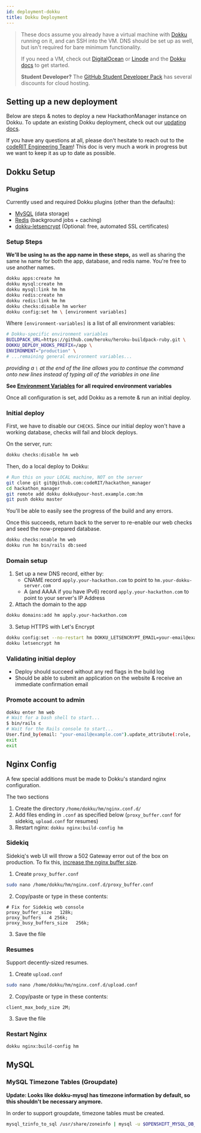 ```yaml
---
id: deployment-dokku
title: Dokku Deployment
---
```


>These docs assume you already have a virtual machine with [Dokku](http://dokku.viewdocs.io/dokku/) running on it, and can SSH into the VM. DNS should be set up as well, but isn't required for bare minimum functionality.
>
>If you need a VM, check out [DigitalOcean](https://m.do.co/c/b5ee103e23c3) or [Linode](https://www.linode.com/?r=e90a6fb2a6999fb4ec7b60b1add3e288f97954bf) and the [Dokku docs](http://dokku.viewdocs.io/dokku/) to get started.
>
>**Student Developer?** The [GitHub Student Developer Pack](https://education.github.com/pack?sort=popularity&tag=Cloud) has several discounts for cloud hosting. 

## Setting up a new deployment

Below are steps & notes to deploy a new HackathonManager instance on Dokku. To update an existing Dokku deployment, check out our [updating docs](updating-hm.html).

If you have any questions at all, please don't hesitate to reach out to the [codeRIT Engineering Team](mailto:engineering@coderit.org)! This doc is very much a work in progress but we want to keep it as up to date as possible.

## Dokku Setup

### Plugins

Currently used and required Dokku plugins (other than the defaults):

- [MySQL](https://github.com/dokku/dokku-mysql) (data storage)
- [Redis](https://github.com/dokku/dokku-redis) (background jobs + caching)
- [dokku-letsencrypt](https://github.com/dokku/dokku-letsencrypt) (Optional: free, automated SSL certificates)

### Setup Steps

**We'll be using `hm` as the app name in these steps,** as well as sharing the same `hm` name for both the app, database, and redis name. You're free to use another names.

```bash
dokku apps:create hm
dokku mysql:create hm
dokku mysql:link hm hm
dokku redis:create hm
dokku redis:link hm hm
dokku checks:disable hm worker
dokku config:set hm \ [environment variables]
```

Where `[environment-variables]` is a list of all environment variables:

```bash
# Dokku-specific environment variables
BUILDPACK_URL=https://github.com/heroku/heroku-buildpack-ruby.git \
DOKKU_DEPLOY_HOOKS_PREFIX=/app \
ENVIRONMENT="production" \
# ...remaining general environment variables...
```

_providing a `\` at the end of the line allows you to continue the command onto new lines instead of typing all of the variables in one line_

**See [Environment Variables](deployment-environment-variables.md) for all required environment variables**

Once all configuration is set, add Dokku as a remote & run an initial deploy.

### Initial deploy

First, we have to disable our `CHECKS`. Since our initial deploy won't have a working database, checks will fail and block deploys.

On the server, run:

```bash
dokku checks:disable hm web
```

Then, do a local deploy to Dokku:

```bash
# Run this on your LOCAL machine, NOT on the server
git clone git git@github.com:codeRIT/hackathon_manager
cd hackathon_manager
git remote add dokku dokku@your-host.example.com:hm
git push dokku master
```

You'll be able to easily see the progress of the build and any errors.

Once this succeeds, return back to the server to re-enable our web checks and seed the now-prepared database.

```bash
dokku checks:enable hm web
dokku run hm bin/rails db:seed
```

### Domain setup

1. Set up a new DNS record, either by:
   - CNAME record `apply.your-hackathon.com` to point to `hm.your-dokku-server.com`
   - A (and AAAA if you have IPv6) record `apply.your-hackathon.com` to point to your server's IP Address
2. Attach the domain to the app

```bash
dokku domains:add hm apply.your-hackathon.com
```

3. Setup HTTPS with Let's Encrypt

```bash
dokku config:set --no-restart hm DOKKU_LETSENCRYPT_EMAIL=your-email@example.com
dokku letsencrypt hm
```

### Validating initial deploy

- Deploy should succeed without any red flags in the build log
- Should be able to submit an application on the website & receive an immediate confirmation email

### Promote account to admin

```bash
dokku enter hm web
# Wait for a bash shell to start...
$ bin/rails c
# Wait for the Rails console to start...
User.find_by(email: "your-email@example.com").update_attribute(:role, :admin)
exit
exit
```

## Nginx Config

A few special additions must be made to Dokku's standard nginx configuration.

The two sections

1. Create the directory `/home/dokku/hm/nginx.conf.d/`
2. Add files ending in `.conf` as specified below (`proxy_buffer.conf` for sidekiq, `upload.conf` for resumes)
3. Restart nginx: `dokku nginx:build-config hm`

### Sidekiq

Sidekiq's web UI will throw a 502 Gateway error out of the box on production. To fix this, [increase the nginx buffer size](https://github.com/mperham/sidekiq/issues/3143#issuecomment-248923576).

1. Create `proxy_buffer.conf`
```bash
sudo nano /home/dokku/hm/nginx.conf.d/proxy_buffer.conf
```

2. Copy/paste or type in these contents:
```
# Fix for Sidekiq web console
proxy_buffer_size   128k;
proxy_buffers   4 256k;
proxy_busy_buffers_size   256k;
```

3. Save the file

### Resumes

Support decently-sized resumes.

1. Create `upload.conf`
```bash
sudo nano /home/dokku/hm/nginx.conf.d/upload.conf
```

2. Copy/paste or type in these contents:
```
client_max_body_size 2M;
```

3. Save the file

### Restart Nginx

```bash
dokku nginx:build-config hm
```


## MySQL

### MySQL Timezone Tables (Groupdate)

**Update: Looks like dokku-mysql has timezone information by default, so this shouldn't be necessary anymore.**

In order to support groupdate, timezone tables must be created.

```bash
mysql_tzinfo_to_sql /usr/share/zoneinfo | mysql -u $OPENSHIFT_MYSQL_DB_USERNAME -p mysql
```
